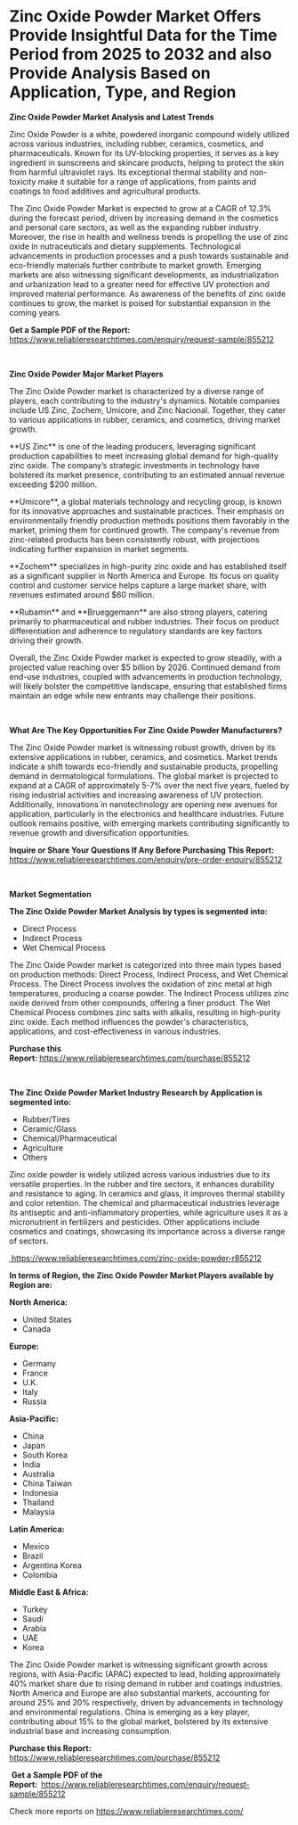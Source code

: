 <p><h1>Zinc Oxide Powder Market Offers Provide Insightful Data for the Time Period from 2025 to 2032 and also Provide Analysis Based on Application, Type, and Region</h1></p><p><strong>Zinc Oxide Powder Market Analysis and Latest Trends</strong></p>
<p><p>Zinc Oxide Powder is a white, powdered inorganic compound widely utilized across various industries, including rubber, ceramics, cosmetics, and pharmaceuticals. Known for its UV-blocking properties, it serves as a key ingredient in sunscreens and skincare products, helping to protect the skin from harmful ultraviolet rays. Its exceptional thermal stability and non-toxicity make it suitable for a range of applications, from paints and coatings to food additives and agricultural products.</p><p>The Zinc Oxide Powder Market is expected to grow at a CAGR of 12.3% during the forecast period, driven by increasing demand in the cosmetics and personal care sectors, as well as the expanding rubber industry. Moreover, the rise in health and wellness trends is propelling the use of zinc oxide in nutraceuticals and dietary supplements. Technological advancements in production processes and a push towards sustainable and eco-friendly materials further contribute to market growth. Emerging markets are also witnessing significant developments, as industrialization and urbanization lead to a greater need for effective UV protection and improved material performance. As awareness of the benefits of zinc oxide continues to grow, the market is poised for substantial expansion in the coming years.</p></p>
<p><strong>Get a Sample PDF of the Report:&nbsp;</strong> <a href="https://www.reliableresearchtimes.com/enquiry/request-sample/855212?utm_campaign=3219&utm_medium=2&utm_source=Github&utm_content=ia&utm_term=01042025&utm_id=zinc-oxide-powder">https://www.reliableresearchtimes.com/enquiry/request-sample/855212</a></p>
<p>&nbsp;</p>
<p><strong>Zinc Oxide Powder Major Market Players</strong></p>
<p><p>The Zinc Oxide Powder market is characterized by a diverse range of players, each contributing to the industry's dynamics. Notable companies include US Zinc, Zochem, Umicore, and Zinc Nacional. Together, they cater to various applications in rubber, ceramics, and cosmetics, driving market growth.</p><p>**US Zinc** is one of the leading producers, leveraging significant production capabilities to meet increasing global demand for high-quality zinc oxide. The company’s strategic investments in technology have bolstered its market presence, contributing to an estimated annual revenue exceeding $200 million.</p><p>**Umicore**, a global materials technology and recycling group, is known for its innovative approaches and sustainable practices. Their emphasis on environmentally friendly production methods positions them favorably in the market, priming them for continued growth. The company's revenue from zinc-related products has been consistently robust, with projections indicating further expansion in market segments.</p><p>**Zochem** specializes in high-purity zinc oxide and has established itself as a significant supplier in North America and Europe. Its focus on quality control and customer service helps capture a large market share, with revenues estimated around $60 million.</p><p>**Rubamin** and **Brueggemann** are also strong players, catering primarily to pharmaceutical and rubber industries. Their focus on product differentiation and adherence to regulatory standards are key factors driving their growth.</p><p>Overall, the Zinc Oxide Powder market is expected to grow steadily, with a projected value reaching over $5 billion by 2026. Continued demand from end-use industries, coupled with advancements in production technology, will likely bolster the competitive landscape, ensuring that established firms maintain an edge while new entrants may challenge their positions.</p></p>
<p>&nbsp;</p>
<p><strong>What Are The Key Opportunities For Zinc Oxide Powder Manufacturers?</strong></p>
<p><p>The Zinc Oxide Powder market is witnessing robust growth, driven by its extensive applications in rubber, ceramics, and cosmetics. Market trends indicate a shift towards eco-friendly and sustainable products, propelling demand in dermatological formulations. The global market is projected to expand at a CAGR of approximately 5-7% over the next five years, fueled by rising industrial activities and increasing awareness of UV protection. Additionally, innovations in nanotechnology are opening new avenues for application, particularly in the electronics and healthcare industries. Future outlook remains positive, with emerging markets contributing significantly to revenue growth and diversification opportunities.</p></p>
<p><strong>Inquire or Share Your Questions If Any Before Purchasing This Report:</strong> <a href="https://www.reliableresearchtimes.com/enquiry/pre-order-enquiry/855212?utm_campaign=3219&utm_medium=2&utm_source=Github&utm_content=ia&utm_term=01042025&utm_id=zinc-oxide-powder">https://www.reliableresearchtimes.com/enquiry/pre-order-enquiry/855212</a></p>
<p>&nbsp;</p>
<p><strong>Market Segmentation</strong></p>
<p><strong>The Zinc Oxide Powder Market Analysis by types is segmented into:</strong></p>
<p><ul><li>Direct Process</li><li>Indirect Process</li><li>Wet Chemical Process</li></ul></p>
<p><p>The Zinc Oxide Powder market is categorized into three main types based on production methods: Direct Process, Indirect Process, and Wet Chemical Process. The Direct Process involves the oxidation of zinc metal at high temperatures, producing a coarse powder. The Indirect Process utilizes zinc oxide derived from other compounds, offering a finer product. The Wet Chemical Process combines zinc salts with alkalis, resulting in high-purity zinc oxide. Each method influences the powder's characteristics, applications, and cost-effectiveness in various industries.</p></p>
<p><strong>Purchase this Report:&nbsp;</strong><a href="https://www.reliableresearchtimes.com/purchase/855212?utm_campaign=3219&utm_medium=2&utm_source=Github&utm_content=ia&utm_term=01042025&utm_id=zinc-oxide-powder">https://www.reliableresearchtimes.com/purchase/855212</a></p>
<p>&nbsp;</p>
<p><strong>The Zinc Oxide Powder Market Industry Research by Application is segmented into:</strong></p>
<p><ul><li>Rubber/Tires</li><li>Ceramic/Glass</li><li>Chemical/Pharmaceutical</li><li>Agriculture</li><li>Others</li></ul></p>
<p><p>Zinc oxide powder is widely utilized across various industries due to its versatile properties. In the rubber and tire sectors, it enhances durability and resistance to aging. In ceramics and glass, it improves thermal stability and color retention. The chemical and pharmaceutical industries leverage its antiseptic and anti-inflammatory properties, while agriculture uses it as a micronutrient in fertilizers and pesticides. Other applications include cosmetics and coatings, showcasing its importance across a diverse range of sectors.</p></p>
<p><a href="https://www.reliableresearchtimes.com/zinc-oxide-powder-r855212?utm_campaign=3219&utm_medium=2&utm_source=Github&utm_content=ia&utm_term=01042025&utm_id=zinc-oxide-powder">&nbsp;https://www.reliableresearchtimes.com/zinc-oxide-powder-r855212</a></p>
<p><strong>In terms of Region, the Zinc Oxide Powder Market Players available by Region are:</strong></p>
<p>
    <p> <strong> North America: </strong>
        <ul>
            <li>United States</li>
            <li>Canada</li>
        </ul>
        </p> 
    <p> <strong> Europe: </strong>
        <ul>
            <li>Germany</li>
            <li>France</li>
            <li>U.K.</li>
            <li>Italy</li>
            <li>Russia</li>
        </ul>
        </p> 
    <p> <strong> Asia-Pacific: </strong>
        <ul>
            <li>China</li>
            <li>Japan</li>
            <li>South Korea</li>
            <li>India</li>
            <li>Australia</li>
            <li>China Taiwan</li>
            <li>Indonesia</li>
            <li>Thailand</li>
            <li>Malaysia</li>
        </ul>
        </p> 
    <p> <strong> Latin America: </strong>
        <ul>
            <li>Mexico</li>
            <li>Brazil</li>
            <li>Argentina Korea</li>
            <li>Colombia</li>
        </ul>
        </p> 
    <p> <strong> Middle East & Africa: </strong>
        <ul>
            <li>Turkey</li>
            <li>Saudi</li>
            <li>Arabia</li>
            <li>UAE</li>
            <li>Korea</li>
        </ul>
    </p>
    </p>
<p><p>The Zinc Oxide Powder market is witnessing significant growth across regions, with Asia-Pacific (APAC) expected to lead, holding approximately 40% market share due to rising demand in rubber and coatings industries. North America and Europe are also substantial markets, accounting for around 25% and 20% respectively, driven by advancements in technology and environmental regulations. China is emerging as a key player, contributing about 15% to the global market, bolstered by its extensive industrial base and increasing consumption.</p></p>
<p><strong>Purchase this Report: </strong><a href="https://www.reliableresearchtimes.com/purchase/855212?utm_campaign=3219&utm_medium=2&utm_source=Github&utm_content=ia&utm_term=01042025&utm_id=zinc-oxide-powder">https://www.reliableresearchtimes.com/purchase/855212</a></p>
<p>&nbsp;<strong>Get a Sample PDF of the Report:&nbsp;&nbsp;</strong><a href="https://www.reliableresearchtimes.com/enquiry/request-sample/855212?utm_campaign=3219&utm_medium=2&utm_source=Github&utm_content=ia&utm_term=01042025&utm_id=zinc-oxide-powder">https://www.reliableresearchtimes.com/enquiry/request-sample/855212</a></p>
<p><strong></strong></p>
<p>Check more reports on <a href="https://www.reliableresearchtimes.com/?utm_campaign=3219&utm_medium=2&utm_source=Github&utm_content=ia&utm_term=01042025&utm_id=zinc-oxide-powder">https://www.reliableresearchtimes.com/</a></p>